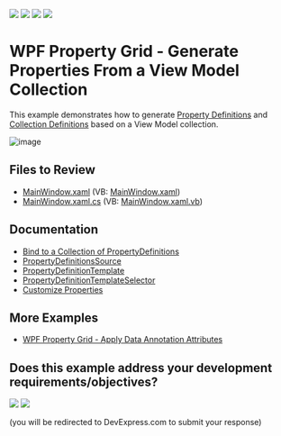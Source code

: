 <!-- default badges list -->
![](https://img.shields.io/endpoint?url=https://codecentral.devexpress.com/api/v1/VersionRange/128655215/24.2.1%2B)
[![](https://img.shields.io/badge/Open_in_DevExpress_Support_Center-FF7200?style=flat-square&logo=DevExpress&logoColor=white)](https://supportcenter.devexpress.com/ticket/details/T156704)
[![](https://img.shields.io/badge/📖_How_to_use_DevExpress_Examples-e9f6fc?style=flat-square)](https://docs.devexpress.com/GeneralInformation/403183)
[![](https://img.shields.io/badge/💬_Leave_Feedback-feecdd?style=flat-square)](#does-this-example-address-your-development-requirementsobjectives)
<!-- default badges end -->

# WPF Property Grid - Generate Properties From a View Model Collection

This example demonstrates how to generate [Property Definitions](https://docs.devexpress.com/WPF/15521/controls-and-libraries/property-grid/property-definitions) and [Collection Definitions](https://docs.devexpress.com/WPF/15719/controls-and-libraries/property-grid/property-definitions/collection-definitions) based on a View Model collection.

![image](https://user-images.githubusercontent.com/65009440/220949708-12849eba-d69d-41a6-a02d-2ff27422b16a.png)

## Files to Review

* [MainWindow.xaml](./CS/WpfApplication57/MainWindow.xaml) (VB: [MainWindow.xaml](./VB/WpfApplication57/MainWindow.xaml))
* [MainWindow.xaml.cs](./CS/WpfApplication57/MainWindow.xaml.cs) (VB: [MainWindow.xaml.vb](./VB/WpfApplication57/MainWindow.xaml.vb))

## Documentation

* [Bind to a Collection of PropertyDefinitions](https://docs.devexpress.com/WPF/115668/controls-and-libraries/property-grid/property-definitions/binding-to-a-collection-of-propertydefinitions)
* [PropertyDefinitionsSource](https://docs.devexpress.com/WPF/DevExpress.Xpf.PropertyGrid.PropertyGridControl.PropertyDefinitionsSource)
* [PropertyDefinitionTemplate](https://docs.devexpress.com/WPF/DevExpress.Xpf.PropertyGrid.PropertyGridControl.PropertyDefinitionTemplate)
* [PropertyDefinitionTemplateSelector](https://docs.devexpress.com/WPF/DevExpress.Xpf.PropertyGrid.PropertyGridControl.PropertyDefinitionTemplateSelector)
* [Customize Properties](https://docs.devexpress.com/WPF/401044/controls-and-libraries/property-grid/property-definitions/customize-properties)

## More Examples

* [WPF Property Grid - Apply Data Annotation Attributes](https://github.com/DevExpress-Examples/wpf-property-grid-apply-data-annotation-attributes)
<!-- feedback -->
## Does this example address your development requirements/objectives?

[<img src="https://www.devexpress.com/support/examples/i/yes-button.svg"/>](https://www.devexpress.com/support/examples/survey.xml?utm_source=github&utm_campaign=wpf-property-grid-generate-properties-from-view-model-collection&~~~was_helpful=yes) [<img src="https://www.devexpress.com/support/examples/i/no-button.svg"/>](https://www.devexpress.com/support/examples/survey.xml?utm_source=github&utm_campaign=wpf-property-grid-generate-properties-from-view-model-collection&~~~was_helpful=no)

(you will be redirected to DevExpress.com to submit your response)
<!-- feedback end -->
